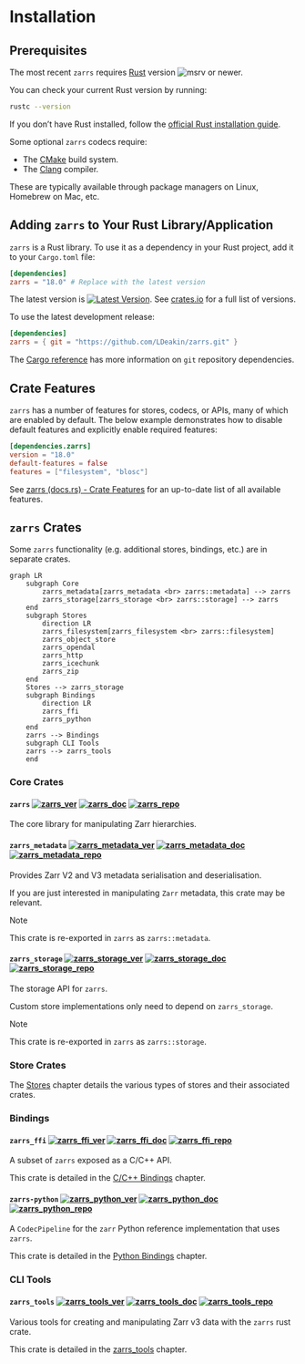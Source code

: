 # Installation

## Prerequisites

The most recent `zarrs` requires [Rust](https://www.rust-lang.org/) version ![msrv](https://img.shields.io/crates/msrv/zarrs?label=) or newer.

You can check your current Rust version by running:
```sh
rustc --version
```
If you don’t have Rust installed, follow the [official Rust installation guide](https://www.rust-lang.org/tools/install).

Some optional `zarrs` codecs require:
- The [CMake](https://cmake.org/) build system.
- The [Clang](https://clang.llvm.org/get_started.html) compiler.

These are typically available through package managers on Linux, Homebrew on Mac, etc.

## Adding `zarrs` to Your Rust Library/Application

`zarrs` is a Rust library.
To use it as a dependency in your Rust project, add it to your `Cargo.toml` file:

```toml
[dependencies]
zarrs = "18.0" # Replace with the latest version
```

The latest version is [![Latest Version](https://img.shields.io/crates/v/zarrs.svg)](https://crates.io/crates/zarrs).
See [crates.io](https://crates.io/crates/zarrs/versions) for a full list of versions.

To use the latest development release:
```toml
[dependencies]
zarrs = { git = "https://github.com/LDeakin/zarrs.git" }
```

The [Cargo reference](https://doc.rust-lang.org/cargo/reference/specifying-dependencies.html#specifying-dependencies-from-git-repositories) has more information on `git` repository dependencies.


## Crate Features

`zarrs` has a number of features for stores, codecs, or APIs, many of which are enabled by default.
The below example demonstrates how to disable default features and explicitly enable required features:

```toml
[dependencies.zarrs]
version = "18.0"
default-features = false
features = ["filesystem", "blosc"]
```

See [zarrs (docs.rs) - Crate Features](https://docs.rs/zarrs/latest/zarrs/index.html#crate-features) for an up-to-date list of all available features.

## `zarrs` Crates
Some `zarrs` functionality (e.g. additional stores, bindings, etc.) are in separate crates.

```mermaid
graph LR
    subgraph Core
        zarrs_metadata[zarrs_metadata <br> zarrs::metadata] --> zarrs
        zarrs_storage[zarrs_storage <br> zarrs::storage] --> zarrs
    end
    subgraph Stores
        direction LR
        zarrs_filesystem[zarrs_filesystem <br> zarrs::filesystem]
        zarrs_object_store
        zarrs_opendal
        zarrs_http
        zarrs_icechunk
        zarrs_zip
    end
    Stores --> zarrs_storage
    subgraph Bindings
        direction LR
        zarrs_ffi
        zarrs_python
    end
    zarrs --> Bindings
    subgraph CLI Tools
    zarrs --> zarrs_tools
    end
```

### Core Crates

#### `zarrs` [![zarrs_ver]](https://crates.io/crates/zarrs) [![zarrs_doc]](https://docs.rs/zarrs) [![zarrs_repo]](https://github.com/LDeakin/zarrs)
[zarrs_ver]: https://img.shields.io/crates/v/zarrs
[zarrs_doc]: https://docs.rs/zarrs/badge.svg
[zarrs_repo]: https://img.shields.io/badge/LDeakin/zarrs/zarrs-GitHub-blue?logo=github

The core library for manipulating Zarr hierarchies.

#### `zarrs_metadata` [![zarrs_metadata_ver]](https://crates.io/crates/zarrs_metadata) [![zarrs_metadata_doc]](https://docs.rs/zarrs_metadata) [![zarrs_metadata_repo]](https://github.com/LDeakin/zarrs/tree/main/zarrs_metadata)
[zarrs_metadata_ver]: https://img.shields.io/crates/v/zarrs_metadata
[zarrs_metadata_doc]: https://docs.rs/zarrs_metadata/badge.svg
[zarrs_metadata_repo]: https://img.shields.io/badge/LDeakin/zarrs/zarrs__metadata-GitHub-blue?logo=github

Provides Zarr V2 and V3 metadata serialisation and deserialisation.

If you are just interested in manipulating `Zarr` metadata, this crate may be relevant.

> [!NOTE]
> This crate is re-exported in `zarrs` as `zarrs::metadata`.

#### `zarrs_storage` [![zarrs_storage_ver]](https://crates.io/crates/zarrs_storage) [![zarrs_storage_doc]](https://docs.rs/zarrs_storage) [![zarrs_storage_repo]](https://github.com/LDeakin/zarrs/tree/main/zarrs_storage)
[zarrs_storage_ver]: https://img.shields.io/crates/v/zarrs_storage
[zarrs_storage_doc]: https://docs.rs/zarrs_storage/badge.svg
[zarrs_storage_repo]: https://img.shields.io/badge/LDeakin/zarrs/zarrs__storage-GitHub-blue?logo=github

The storage API for `zarrs`.

Custom store implementations only need to depend on `zarrs_storage`.

> [!NOTE]
> This crate is re-exported in `zarrs` as `zarrs::storage`.

### Store Crates

The [Stores](./stores.md) chapter details the various types of stores and their associated crates.

### Bindings

#### `zarrs_ffi` [![zarrs_ffi_ver]](https://crates.io/crates/zarrs_ffi) [![zarrs_ffi_doc]](https://docs.rs/zarrs_ffi) [![zarrs_ffi_repo]](https://github.com/LDeakin/zarrs_ffi)
[zarrs_ffi_ver]: https://img.shields.io/crates/v/zarrs_ffi
[zarrs_ffi_doc]: https://docs.rs/zarrs_ffi/badge.svg
[zarrs_ffi_repo]: https://img.shields.io/badge/LDeakin/zarrs__ffi-GitHub-blue?logo=github

A subset of `zarrs` exposed as a C/C++ API.

This crate is detailed in the [C/C++ Bindings](./zarrs_ffi.md) chapter.

#### `zarrs-python` [![zarrs_python_ver]](https://pypi.org/project/zarrs/) [![zarrs_python_doc]](https://zarrs-python.readthedocs.io/en/latest/) [![zarrs_python_repo]](https://github.com/ilan-gold/zarrs-python)
[zarrs_python_ver]: https://img.shields.io/pypi/v/zarrs
[zarrs_python_doc]: https://img.shields.io/readthedocs/zarrs-python
[zarrs_python_repo]: https://img.shields.io/badge/ilan--gold/zarrs--python-GitHub-blue?logo=github

A `CodecPipeline` for the `zarr` Python reference implementation that uses `zarrs`.

This crate is detailed in the [Python Bindings](./zarrs_python.md) chapter.

### CLI Tools

#### `zarrs_tools` [![zarrs_tools_ver]](https://crates.io/crates/zarrs_tools) [![zarrs_tools_doc]](https://docs.rs/zarrs_tools) [![zarrs_tools_repo]](https://github.com/LDeakin/zarrs_tools)
[zarrs_tools_ver]: https://img.shields.io/crates/v/zarrs_tools
[zarrs_tools_doc]: https://docs.rs/zarrs_tools/badge.svg
[zarrs_tools_repo]: https://img.shields.io/badge/LDeakin/zarrs__tools-GitHub-blue?logo=github

Various tools for creating and manipulating Zarr v3 data with the `zarrs` rust crate.

This crate is detailed in the [zarrs_tools](./zarrs_tools.md) chapter.
